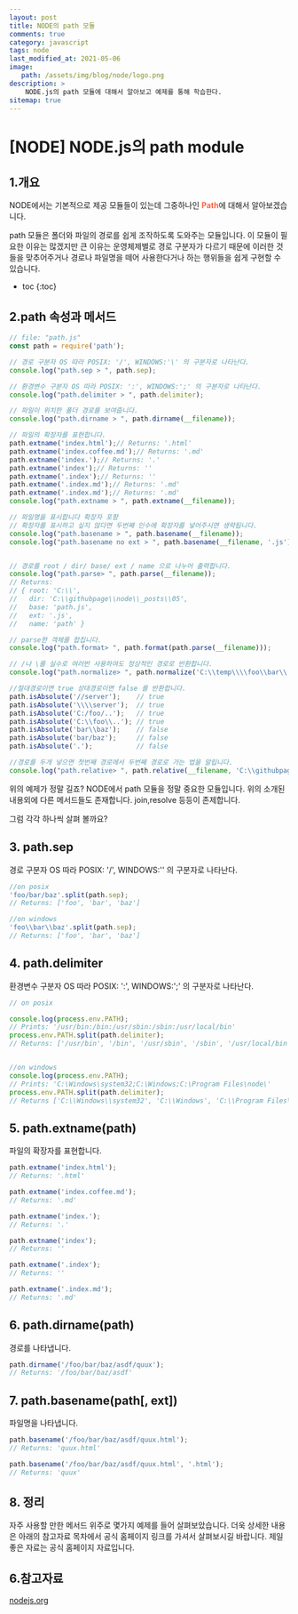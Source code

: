 ```yaml
---
layout: post
title: NODE의 path 모듈
comments: true
category: javascript
tags: node
last_modified_at: 2021-05-06
image: 
   path: /assets/img/blog/node/logo.png 
description: >
    NODE.js의 path 모듈에 대해서 알아보고 예제를 통해 학습한다.
sitemap: true
---
```

# [NODE] NODE.js의 path module


## 1.개요
NODE에서는 기본적으로 제공 모듈들이 있는데 그중하나인 <b style="color:tomato">Path</b>에 대해서 알아보겠습니다. 

path 모듈은 폴더와 파일의 경로를 쉽게 조작하도록 도와주는 모듈입니다.
이 모듈이 필요한 이유는 많겠지만 큰 이유는 운영체제별로 경로 구분자가 다르기 때문에 이러한 것들을 맞추어주거나 경로나 파일명을 떼어 사용한다거나 하는 행위들을 쉽게 구현할 수 있습니다. 

<!--more-->

* toc
{:toc}

## 2.path 속성과 메서드
```js
// file: "path.js"
const path = require('path');

// 경로 구분자 OS 따라 POSIX: '/', WINDOWS:'\' 의 구분자로 나타난다.
console.log("path.sep > ", path.sep);

// 환경변수 구분자 OS 따라 POSIX: ':', WINDOWS:';' 의 구분자로 나타난다.
console.log("path.delimiter > ", path.delimiter);

// 파일이 위치한 폴더 경로를 보여줍니다.
console.log("path.dirname > ", path.dirname(__filename));

// 파일의 확장자를 표현합니다.
path.extname('index.html');// Returns: '.html'
path.extname('index.coffee.md');// Returns: '.md'
path.extname('index.');// Returns: '.'
path.extname('index');// Returns: ''
path.extname('.index');// Returns: ''
path.extname('.index.md');// Returns: '.md'
path.extname('.index.md');// Returns: '.md'
console.log("path.extname > ", path.extname(__filename));

// 파일명을 표시합니다 확장자 포함 
// 확장자를 표시하고 싶지 않다면 두번째 인수에 확장자를 넣어주시면 생략됩니다.
console.log("path.basename > ", path.basename(__filename));
console.log("path.basename no ext > ", path.basename(__filename, '.js'));


// 경로를 root / dir/ base/ ext / name 으로 나누어 출력합니다.  
console.log("path.parse> ", path.parse(__filename));
// Returns:
// { root: 'C:\\',
//   dir: 'C:\\githubpage\\node\\_posts\\05',
//   base: 'path.js',
//   ext: '.js',
//   name: 'path' }

// parse한 객체를 합칩니다.
console.log("path.format> ", path.format(path.parse(__filename)));

// /나 \를 실수로 여러번 사용하여도 정상적인 경로로 반환합니다.
console.log("path.normalize> ", path.normalize('C:\\temp\\\\foo\\bar\\..\\'));

//절대경로이면 true 상대경로이면 false 를 반환합니다.
path.isAbsolute('//server');    // true
path.isAbsolute('\\\\server');  // true
path.isAbsolute('C:/foo/..');   // true
path.isAbsolute('C:\\foo\\..'); // true
path.isAbsolute('bar\\baz');    // false
path.isAbsolute('bar/baz');     // false
path.isAbsolute('.');           // false

//경로를 두개 넣으면 첫번째 경로에서 두번째 경로로 가는 법을 알립니다.
console.log("path.relative> ", path.relative(__filename, 'C:\\githubpage\\node\\_posts\\04\\2021-04-27-node01.md'));
```

위의 예제가 정말 길죠? NODE에서 path 모듈을 정말 중요한 모듈입니다. 위의 소개된 내용외에 다른 메서드들도 존재합니다. join,resolve 등등이 존제합니다.

그럼 각각 하나씩 살펴 볼까요? 

## 3. path.sep
경로 구분자 OS 따라 POSIX: '/', WINDOWS:'\' 의 구분자로 나타난다.
```js
//on posix
'foo/bar/baz'.split(path.sep);
// Returns: ['foo', 'bar', 'baz']

//on windows
'foo\\bar\\baz'.split(path.sep);
// Returns: ['foo', 'bar', 'baz']
```

## 4. path.delimiter
환경변수 구분자 OS 따라 POSIX: ':', WINDOWS:';' 의 구분자로 나타난다.

```js
// on posix

console.log(process.env.PATH);
// Prints: '/usr/bin:/bin:/usr/sbin:/sbin:/usr/local/bin'
process.env.PATH.split(path.delimiter);
// Returns: ['/usr/bin', '/bin', '/usr/sbin', '/sbin', '/usr/local/bin']


//on windows
console.log(process.env.PATH);
// Prints: 'C:\Windows\system32;C:\Windows;C:\Program Files\node\'
process.env.PATH.split(path.delimiter);
// Returns ['C:\\Windows\\system32', 'C:\\Windows', 'C:\\Program Files\\node\\']
```

## 5. path.extname(path)
파일의 확장자를 표현합니다.

```js
path.extname('index.html');
// Returns: '.html'

path.extname('index.coffee.md');
// Returns: '.md'

path.extname('index.');
// Returns: '.'

path.extname('index');
// Returns: ''

path.extname('.index');
// Returns: ''

path.extname('.index.md');
// Returns: '.md'
```

## 6. path.dirname(path)
경로를 나타냅니다.

```js
path.dirname('/foo/bar/baz/asdf/quux');
// Returns: '/foo/bar/baz/asdf'
```

## 7. path.basename(path[, ext])
파일명을 나타냅니다.

```js
path.basename('/foo/bar/baz/asdf/quux.html');
// Returns: 'quux.html'

path.basename('/foo/bar/baz/asdf/quux.html', '.html');
// Returns: 'quux'
```

## 8. 정리 
자주 사용할 만한 메서드 위주로 몇가지 예제를 들어 살펴보았습니다. 
더욱 상세한 내용은 아래의 참고자료 목차에서 공식 홈페이지 링크를 가셔서 살펴보시길 바랍니다. 제일 좋은 자료는 공식 홈페이지 자료입니다. 

## 6.참고자료
[nodejs.org](https://nodejs.org/api/path.html)


